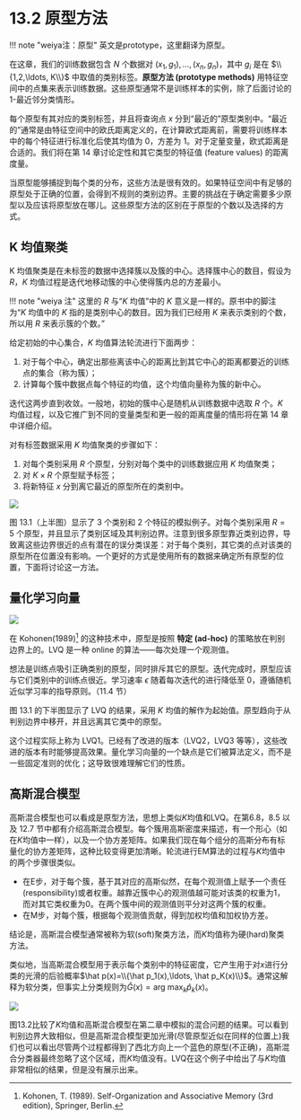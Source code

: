 # 13.2 原型方法

!!! note "weiya注：原型"
	英文是prototype，这里翻译为原型。

在这章，我们的训练数据包含 $N$ 个数据对 $(x_1,g_1),\ldots, (x_n,g_n)$，其中 $g_i$ 是在 $\\{1,2,\ldots, K\\}$ 中取值的类别标签。**原型方法 (prototype methods)** 用特征空间中的点集来表示训练数据。这些原型通常不是训练样本的实例，除了后面讨论的 1-最近邻分类情形。

每个原型有其对应的类别标签，并且将查询点 $x$ 分到“最近的”原型类别中。“最近的”通常是由特征空间中的欧氏距离定义的，在计算欧式距离前，需要将训练样本中的每个特征进行标准化后使其均值为 0，方差为 1。对于定量变量，欧式距离是合适的。我们将在第 14 章讨论定性和其它类型的特征值 (feature values) 的距离度量。

当原型能够捕捉到每个类的分布，这些方法是很有效的。如果特征空间中有足够的原型处于正确的位置，会得到不规则的类别边界。主要的挑战在于确定需要多少原型以及应该将原型放在哪儿。这些原型方法的区别在于原型的个数以及选择的方式。

## K 均值聚类

K 均值聚类是在未标签的数据中选择簇以及簇的中心。选择簇中心的数目，假设为 $R$，$K$ 均值过程是迭代地移动簇的中心使得簇内总的方差最小。

!!! note "weiya 注"
    这里的 $R$ 与“$K$ 均值”中的 $K$ 意义是一样的。原书中的脚注为“$K$ 均值中的 $K$ 指的是类别中心的数目。因为我们已经用 $K$ 来表示类别的个数，所以用 $R$ 来表示簇的个数。”

给定初始的中心集合，$K$ 均值算法轮流进行下面两步：

1. 对于每个中心，确定出那些离该中心的距离比到其它中心的距离都要近的训练点的集合（称为簇）；
2. 计算每个簇中数据点每个特征的均值，这个均值向量称为簇的新中心。

迭代这两步直到收敛。一般地，初始的簇中心是随机从训练数据中选取 $R$ 个。$K$ 均值过程，以及它推广到不同的变量类型和更一般的距离度量的情形将在第 14 章中详细介绍。

对有标签数据采用 $K$ 均值聚类的步骤如下：

1. 对每个类别采用 $R$ 个原型，分别对每个类中的训练数据应用 $K$ 均值聚类；
2. 对 $K\times R$ 个原型赋予标签；
3. 将新特征 $x$ 分到离它最近的原型所在的类别中。

![](../img/13/fig13.1.png)

图 13.1（上半图）显示了 3 个类别和 2 个特征的模拟例子。对每个类别采用 $R=5$ 个原型，并且显示了类别区域及其判别边界。注意到很多原型靠近类别边界，导致离这些边界很近的点有潜在的误分类误差：对于每个类别，其它类的点对该类的原型所在位置没有影响。一个更好的方式是使用所有的数据来确定所有原型的位置，下面将讨论这一方法。

## 量化学习向量

![](../img/13/alg13.1.png)

在 Kohonen(1989)[^1] 的这种技术中，原型是按照 **特定 (ad-hoc)** 的策略放在判别边界上的。LVQ 是一种 online 的算法——每次处理一个观测值。

想法是训练点吸引正确类别的原型，同时排斥其它的原型。迭代完成时，原型应该与它们类别中的训练点很近。学习速率 $\epsilon$ 随着每次迭代的进行降低至 0，遵循随机近似学习率的指导原则。（11.4 节）

图 13.1 的下半图显示了 LVQ 的结果，采用 $K$ 均值的解作为起始值。原型趋向于从判别边界中移开，并且远离其它类中的原型。

这个过程实际上称为 LVQ1。已经有了改进的版本（LVQ2，LVQ3 等等），这些改进的版本有时能够提高效果。量化学习向量的一个缺点是它们被算法定义，而不是一些固定准则的优化；这导致很难理解它们的性质。

## 高斯混合模型

高斯混合模型也可以看成是原型方法，思想上类似$K$均值和LVQ。在第6.8，8.5 以及 12.7 节中都有介绍高斯混合模型。每个簇用高斯密度来描述，有一个形心（如在$K$均值中一样），以及一个协方差矩阵。如果我们现在每个组分的高斯分布有标量化的协方差矩阵，这种比较变得更加清晰。轮流进行EM算法的过程与$K$均值中的两个步骤很类似。

- 在E步，对于每个簇，基于其对应的高斯似然，在每个观测值上赋予一个责任(responsibility)或者权重。越靠近簇中心的观测值越可能对该类的权重为1，而对其它类权重为0。在两个簇中间的观测值则平分对这两个簇的权重。
- 在M步，对每个簇，根据每个观测值贡献，得到加权均值和加权协方差。

结论是，高斯混合模型通常被称为软(soft)聚类方法，而$K$均值称为硬(hard)聚类方法。

类似地，当高斯混合模型用于表示每个类别中的特征密度，它产生用于对$x$进行分类的光滑的后验概率$\hat p(x)=\\{\hat p_1(x),\ldots, \hat p_K(x)\\}$。通常这解释为软分类，但事实上分类规则为$\hat G(x)=\text{arg max}_k\hat p_k(x)$。

![](../img/13/fig13.2.png)

图13.2比较了$K$均值和高斯混合模型在第二章中模拟的混合问题的结果。可以看到判别边界大致相似，但是高斯混合模型更加光滑(尽管原型近似在同样的位置上)我们也可以看出尽管两个过程都得到了西北方向上一个蓝色的原型(不正确)，高斯混合分类器最终忽略了这个区域，而$K$均值没有。LVQ在这个例子中给出了与$K$均值非常相似的结果，但是没有展示出来。

[^1]: Kohonen, T. (1989). Self-Organization and Associative Memory (3rd edition), Springer, Berlin.

